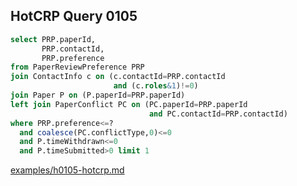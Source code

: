 
## HotCRP Query 0105
```sql
select PRP.paperId,
       PRP.contactId,
       PRP.preference
from PaperReviewPreference PRP
join ContactInfo c on (c.contactId=PRP.contactId
                       and (c.roles&1)!=0)
join Paper P on (P.paperId=PRP.paperId)
left join PaperConflict PC on (PC.paperId=PRP.paperId
                               and PC.contactId=PRP.contactId)
where PRP.preference<=?
  and coalesce(PC.conflictType,0)<=0
  and P.timeWithdrawn<=0
  and P.timeSubmitted>0 limit 1
```
[examples/h0105-hotcrp.md](/examples/h0105-hotcrp.md)